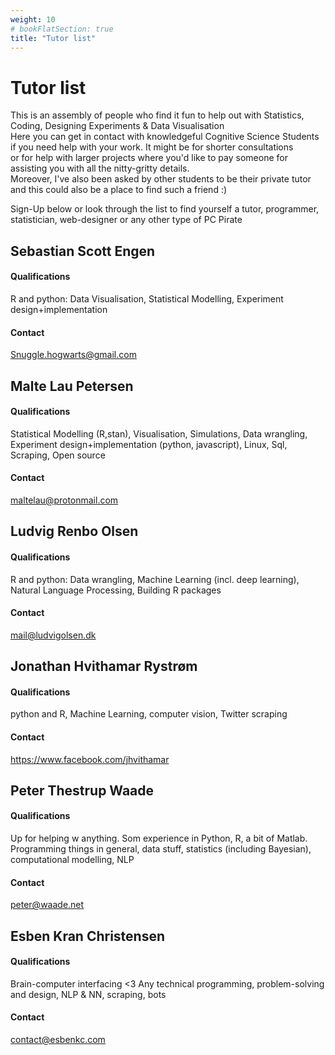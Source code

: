 ```yaml
---
weight: 10
# bookFlatSection: true
title: "Tutor list"
---
```


# Tutor list

This is an assembly of people who find it fun to help out with Statistics, Coding, Designing Experiments & Data Visualisation <br>
Here you can get in contact with knowledgeful Cognitive Science Students if you need help with your work. It might be for shorter consultations <br>
or for help with larger projects where you'd like to pay someone for assisting you with all the nitty-gritty details. <br>
Moreover, I've also been asked by other students to be their private tutor and this could also be a place to find such a friend :) <br>

Sign-Up below or look through the list to find yourself a tutor, programmer, statistician, web-designer or any other type of PC Pirate <br>

## Sebastian Scott Engen

#### Qualifications

R and python: Data Visualisation, Statistical Modelling, Experiment design+implementation

#### Contact

Snuggle.hogwarts@gmail.com

## Malte Lau Petersen

#### Qualifications

Statistical Modelling (R,stan), Visualisation, Simulations, Data wrangling, Experiment design+implementation (python, javascript), Linux, Sql, Scraping, Open source

#### Contact

maltelau@protonmail.com

## Ludvig Renbo Olsen

#### Qualifications

R and python: Data wrangling, Machine Learning (incl. deep learning), Natural Language Processing, Building R packages

#### Contact

mail@ludvigolsen.dk

## Jonathan Hvithamar Rystrøm

#### Qualifications

python and R, Machine Learning, computer vision, Twitter scraping

#### Contact

https://www.facebook.com/jhvithamar

## Peter Thestrup Waade

#### Qualifications

Up for helping w anything. Som experience in Python, R, a bit of Matlab. Programming things in general, data stuff, statistics (including Bayesian), computational modelling, NLP

#### Contact

peter@waade.net

## Esben Kran Christensen

#### Qualifications

Brain-computer interfacing <3 Any technical programming, problem-solving and design, NLP & NN, scraping, bots

#### Contact

contact@esbenkc.com
